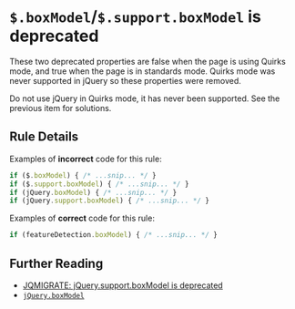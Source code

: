 # `$.boxModel`/`$.support.boxModel` is deprecated

These two deprecated properties are false when the page is using Quirks mode,
and true when the page is in standards mode. Quirks mode was never supported in
jQuery so these properties were removed.

Do not use jQuery in Quirks mode, it has never been supported. See the previous
item for solutions.

## Rule Details

Examples of **incorrect** code for this rule:

```js
if ($.boxModel) { /* ...snip... */ }
if ($.support.boxModel) { /* ...snip... */ }
if (jQuery.boxModel) { /* ...snip... */ }
if (jQuery.support.boxModel) { /* ...snip... */ }
```

Examples of **correct** code for this rule:

```js
if (featureDetection.boxModel) { /* ...snip... */ }
```

## Further Reading

- [JQMIGRATE: jQuery.support.boxModel is deprecated](https://github.com/jquery/jquery-migrate/blob/1.x-stable/warnings.md#jqmigrate-jquerysupportboxmodel-is-deprecated)
- [`jQuery.boxModel`](https://api.jquery.com/jQuery.boxModel/)
